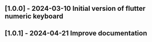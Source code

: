 ## [1.0.0] - 2024-03-10  Initial version of flutter numeric keyboard
## [1.0.1] - 2024-04-21  Improve documentation